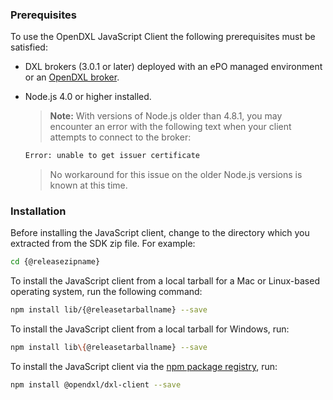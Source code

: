 ### Prerequisites

To use the OpenDXL JavaScript Client the following prerequisites must be
satisfied:

* DXL brokers (3.0.1 or later) deployed with an ePO managed environment or an
  [OpenDXL broker](https://github.com/opendxl/opendxl-broker).

* Node.js 4.0 or higher installed.

  >  **Note:** With versions of Node.js older than 4.8.1, you may encounter an
  > error with the following text when your client attempts to connect to the
  > broker:

  ```sh
  Error: unable to get issuer certificate
  ```

  > No workaround for this issue on the older Node.js versions is known at this
  > time.

### Installation

Before installing the JavaScript client, change to the directory which you
extracted from the SDK zip file. For example:

```sh
cd {@releasezipname}
```

To install the JavaScript client from a local tarball for a Mac or
Linux-based operating system, run the following command:

```sh
npm install lib/{@releasetarballname} --save
```

To install the JavaScript client from a local tarball for Windows, run:

```sh
npm install lib\{@releasetarballname} --save
```

To install the JavaScript client via the
[npm package registry](https://www.npmjs.com/package/@opendxl/dxl-client), run:

```sh
npm install @opendxl/dxl-client --save
```

